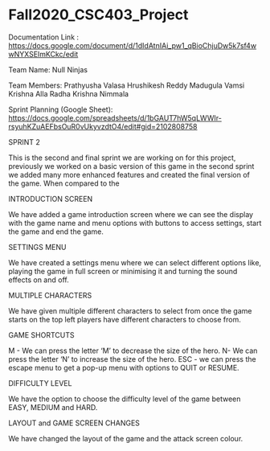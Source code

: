 # Fall2020_CSC403_Project

Documentation Link : https://docs.google.com/document/d/1dIdAtnIAi_pw1_qBioChjuDw5k7sf4wwNYXSEImKCkc/edit

Team Name: Null Ninjas

Team Members:
Prathyusha Valasa
Hrushikesh Reddy Madugula
Vamsi Krishna Alla
Radha Krishna Nimmala

Sprint Planning (Google Sheet): https://docs.google.com/spreadsheets/d/1bGAUT7hW5qLWWIr-rsyuhKZuAEFbsOuR0vUkyvzdtO4/edit#gid=2102808758

SPRINT 2 

This is the second and final sprint we are working on for this project, previously we worked on a basic version of this game in the second sprint we added many more enhanced features and created the final version of the game. When compared to the

INTRODUCTION SCREEN

We have added a game introduction screen where we can see the display with the game name and menu options with buttons to access settings, start the game and end the game.

SETTINGS MENU

We have created a settings menu where we can select different options like, playing the game in full screen or minimising it and turning the sound effects on and off.

MULTIPLE CHARACTERS

We have given multiple different characters to select from once the game starts on the top left players have different characters to choose from.

GAME SHORTCUTS

M - We can press the letter ‘M’ to decrease the size of the hero. N-  We can press the letter ‘N’ to increase the size of the hero. ESC - we can press the escape menu to get a pop-up menu with options to QUIT or RESUME.

DIFFICULTY LEVEL

We have the option to choose the difficulty level of the game between EASY, MEDIUM and HARD.

LAYOUT and GAME SCREEN CHANGES

We have changed the layout of the game and the attack screen colour.

